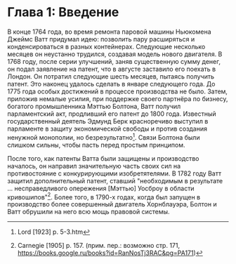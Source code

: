 Глава 1: Введение
=================

В конце 1764 года, во время ремонта паровой машины Ньюкомена Джеймс Ватт
придумал идею: позволить пару расширяться и конденсироваться в разных
контейнерах. Следующие несколько месяцев он неустанно трудился, создавая модель
нового двигателя. В 1768 году, после серии улучшений, заняв существенную сумму
денег, он подал заявление на патент, что в августе заставило его поехать
в Лондон. Он потратил следующие шесть месяцев, пытаясь получить патент. Это
наконец удалось сделать в январе следующего года. До 1775 года особых достижений
в процессе производства не было. Затем, приложив немалые усилия, при поддержке
своего партнёра по бизнесу, богатого промышленника Мэттью Болтона, Ватт получил
парламентский акт, продливший его патент до 1800 года. Известный государственный
деятель Эдмунд Берк красноречиво выступил в парламенте в защиту экономической
свободы и против создания ненужной монополии, но безрезультатно[^1]. Связи
Болтона были слишком сильны, чтобы пасть перед простым принципом.

После того, как патенты Ватта были защищены и производство началось, он направил
значительную часть своих сил на противостояние c конкурирующими изобретятелями.
В 1782 году Ватт защитил дополнительный патент, ставший "необходимым
в результате ... несправедливого опережения [Мэттью] Уосброу в области
кривошипов"[^2]. Более того, в 1790-х годах, когда был запущен в производство
более совершенный двигатель Хорнблауэра, Болтон и Ватт обрушили на него всю мощь
правовой системы.

[^1]: Lord [1923] p. 5-3.htm
[^2]: Carnegie [1905] p. 157. (прим. пер.: возможно стр. 171, https://books.google.ru/books?id=RanNosTj3RAC&pg=PA171)
